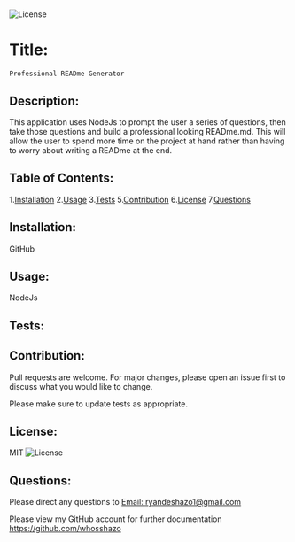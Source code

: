 # 
  ![License](https://img.shields.io/badge/LICENSE-MIT-brightgreen)

  # Title:
    Professional READme Generator


## Description:
  This application uses NodeJs to prompt the user a series of questions, then take those questions and build a professional looking READme.md. This will allow the user to spend more time on the project at hand rather than having to worry about writing a READme at the end. 

## Table of Contents:
  1.[Installation](#installation)
  2.[Usage](#usage)
  3.[Tests](#tests)
  5.[Contribution](#contribution)
  6.[License](#license)
  7.[Questions](#questions)

## Installation:
  GitHub


## Usage:
  NodeJs

## Tests:
  


## Contribution:
Pull requests are welcome. For major changes, please open an issue first to discuss what you would like to change.

Please make sure to update tests as appropriate.

## License:
  MIT
  ![License](https://img.shields.io/badge/LICENSE-MIT-brightgreen)

## Questions: 
  Please direct any questions to <a href=mailto:ryandeshazo1@gmail.com>Email: ryandeshazo1@gmail.com</a>

  Please view my GitHub account for further documentation https://github.com/whosshazo
  


